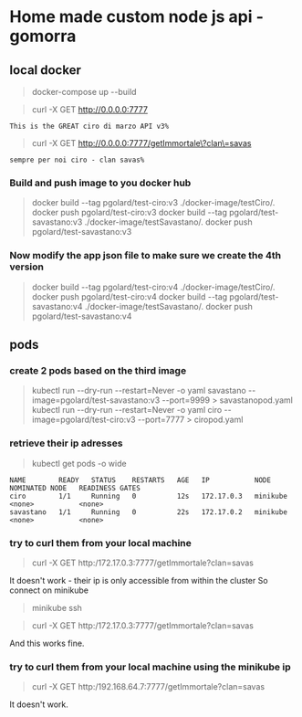 # Home made custom node js api - gomorra

## local docker
> docker-compose up --build

>  curl -X GET http://0.0.0.0:7777
```
This is the GREAT ciro di marzo API v3%                                                
```

> curl -X GET http://0.0.0.0:7777/getImmortale\?clan\=savas

```                                                    
sempre per noi ciro - clan savas%  
 ```


### Build and push image to you docker hub
> docker build --tag pgolard/test-ciro:v3 ./docker-image/testCiro/.
> docker push pgolard/test-ciro:v3
> docker build --tag pgolard/test-savastano:v3 ./docker-image/testSavastano/.
> docker push pgolard/test-savastano:v3

### Now modify the app json file to make sure we create the 4th version
> docker build --tag pgolard/test-ciro:v4 ./docker-image/testCiro/.
> docker push pgolard/test-ciro:v4
> docker build --tag pgolard/test-savastano:v4 ./docker-image/testSavastano/.
> docker push pgolard/test-savastano:v4


## pods

### create 2 pods based on the third image
> kubectl run --dry-run --restart=Never -o yaml savastano --image=pgolard/test-savastano:v3 --port=9999 > savastanopod.yaml
> kubectl run --dry-run --restart=Never -o yaml ciro --image=pgolard/test-ciro:v3 --port=7777 > ciropod.yaml

### retrieve their ip adresses
> kubectl get pods -o wide

```
NAME        READY   STATUS    RESTARTS   AGE   IP           NODE       NOMINATED NODE   READINESS GATES
ciro        1/1     Running   0          12s   172.17.0.3   minikube   <none>           <none>
savastano   1/1     Running   0          22s   172.17.0.2   minikube   <none>           <none>
```
### try to curl them from your local machine
> curl -X GET http:/172.17.0.3:7777/getImmortale\?clan\=savas

It doesn't work - their ip is only accessible from within the cluster
So connect on minikube
> minikube ssh

> curl -X GET http:/172.17.0.3:7777/getImmortale\?clan\=savas

And this works fine.
### try to curl them from your local machine using the minikube ip
> curl -X GET http:/192.168.64.7:7777/getImmortale\?clan\=savas

It doesn't work.
